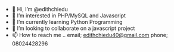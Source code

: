 - 👋 Hi, I’m @edithchiedu
- 👀 I’m interested in PHP/MySQL and Javascript
- 🌱 I’m currently learning Python Programming 
- 💞️ I’m looking to collaborate on a javascript project
- 📫 How to reach me .. email; edithchiedu40@gmail.com   phone; 08024428296

<!---
edithchiedu/edithchiedu is a ✨ special ✨ repository because its `README.md` (this file) appears on your GitHub profile.
You can click the Preview link to take a look at your changes.
--->
